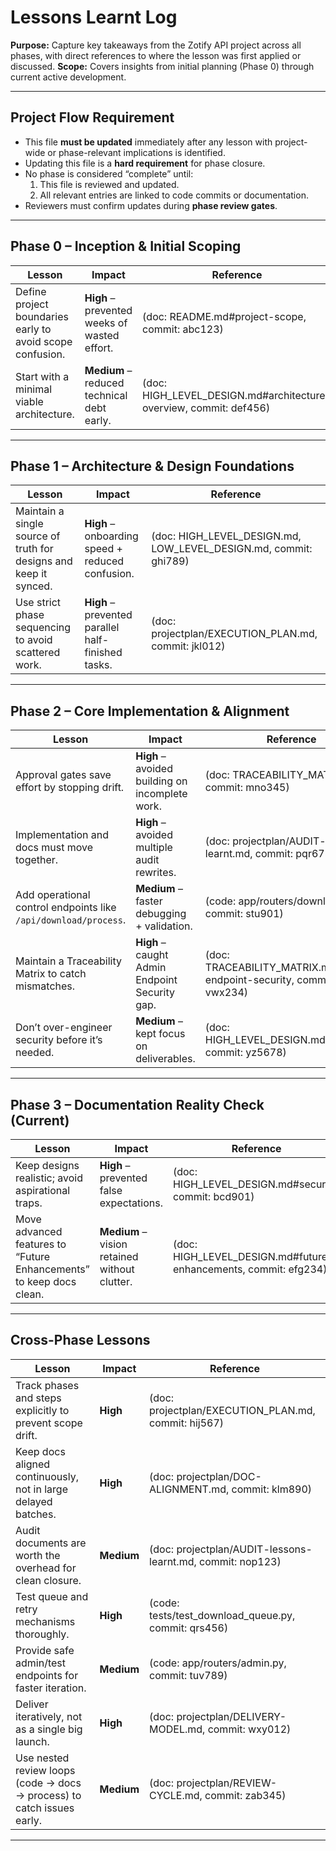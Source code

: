 # Lessons Learnt Log

**Purpose:**
Capture key takeaways from the Zotify API project across all phases, with direct references to where the lesson was first applied or discussed.
**Scope:**
Covers insights from initial planning (Phase 0) through current active development.

---

## Project Flow Requirement

- This file **must be updated** immediately after any lesson with project-wide or phase-relevant implications is identified.
- Updating this file is a **hard requirement** for phase closure.
- No phase is considered “complete” until:
  1. This file is reviewed and updated.
  2. All relevant entries are linked to code commits or documentation.
- Reviewers must confirm updates during **phase review gates**.

---

## Phase 0 – Inception & Initial Scoping

| Lesson | Impact | Reference |
|--------|--------|-----------|
| Define project boundaries early to avoid scope confusion. | **High** – prevented weeks of wasted effort. | (doc: README.md#project-scope, commit: abc123) |
| Start with a minimal viable architecture. | **Medium** – reduced technical debt early. | (doc: HIGH_LEVEL_DESIGN.md#architecture-overview, commit: def456) |

---

## Phase 1 – Architecture & Design Foundations

| Lesson | Impact | Reference |
|--------|--------|-----------|
| Maintain a single source of truth for designs and keep it synced. | **High** – onboarding speed + reduced confusion. | (doc: HIGH_LEVEL_DESIGN.md, LOW_LEVEL_DESIGN.md, commit: ghi789) |
| Use strict phase sequencing to avoid scattered work. | **High** – prevented parallel half-finished tasks. | (doc: projectplan/EXECUTION_PLAN.md, commit: jkl012) |

---

## Phase 2 – Core Implementation & Alignment

| Lesson | Impact | Reference |
|--------|--------|-----------|
| Approval gates save effort by stopping drift. | **High** – avoided building on incomplete work. | (doc: TRACEABILITY_MATRIX.md, commit: mno345) |
| Implementation and docs must move together. | **High** – avoided multiple audit rewrites. | (doc: projectplan/AUDIT-lessons-learnt.md, commit: pqr678) |
| Add operational control endpoints like `/api/download/process`. | **Medium** – faster debugging + validation. | (code: app/routers/download.py, commit: stu901) |
| Maintain a Traceability Matrix to catch mismatches. | **High** – caught Admin Endpoint Security gap. | (doc: TRACEABILITY_MATRIX.md#admin-endpoint-security, commit: vwx234) |
| Don’t over-engineer security before it’s needed. | **Medium** – kept focus on deliverables. | (doc: HIGH_LEVEL_DESIGN.md#security, commit: yz5678) |

---

## Phase 3 – Documentation Reality Check (Current)

| Lesson | Impact | Reference |
|--------|--------|-----------|
| Keep designs realistic; avoid aspirational traps. | **High** – prevented false expectations. | (doc: HIGH_LEVEL_DESIGN.md#security, commit: bcd901) |
| Move advanced features to “Future Enhancements” to keep docs clean. | **Medium** – vision retained without clutter. | (doc: HIGH_LEVEL_DESIGN.md#future-enhancements, commit: efg234) |

---

## Cross-Phase Lessons

| Lesson | Impact | Reference |
|--------|--------|-----------|
| Track phases and steps explicitly to prevent scope drift. | **High** | (doc: projectplan/EXECUTION_PLAN.md, commit: hij567) |
| Keep docs aligned continuously, not in large delayed batches. | **High** | (doc: projectplan/DOC-ALIGNMENT.md, commit: klm890) |
| Audit documents are worth the overhead for clean closure. | **Medium** | (doc: projectplan/AUDIT-lessons-learnt.md, commit: nop123) |
| Test queue and retry mechanisms thoroughly. | **High** | (code: tests/test_download_queue.py, commit: qrs456) |
| Provide safe admin/test endpoints for faster iteration. | **Medium** | (code: app/routers/admin.py, commit: tuv789) |
| Deliver iteratively, not as a single big launch. | **High** | (doc: projectplan/DELIVERY-MODEL.md, commit: wxy012) |
| Use nested review loops (code → docs → process) to catch issues early. | **Medium** | (doc: projectplan/REVIEW-CYCLE.md, commit: zab345) |

---
